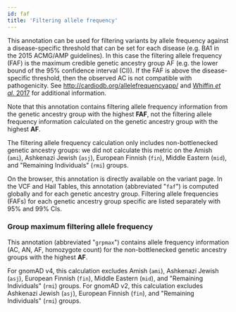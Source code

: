 ```yaml
---
id: faf
title: 'Filtering allele frequency'
---
```


This annotation can be used for filtering variants by allele frequency against a disease-specific threshold that can be set for each disease (e.g. BA1 in the 2015 ACMG/AMP guidelines). In this case the filtering allele frequency (FAF) is the maximum credible genetic ancestry group AF (e.g. the lower bound of the 95% confidence interval (CI)). If the FAF is above the disease-specific threshold, then the observed AC is not compatible with pathogenicity. See http://cardiodb.org/allelefrequencyapp/ and [Whiffin _et al._ 2017](https://www.nature.com/articles/gim201726) for additional information.

Note that this annotation contains filtering allele frequency information from the genetic ancestry group with the highest **FAF**, not the filtering allele frequency information calculated on the genetic ancestry group with the highest **AF**.

The filtering allele frequency calculation only includes non-bottlenecked genetic ancestry groups: we did not calculate this metric on the Amish (`ami`), Ashkenazi Jewish (`asj`), European Finnish (`fin`), Middle Eastern (`mid`), and "Remaining Individuals" (`rmi`) groups.

On the browser, this annotation is directly available on the variant page. In the VCF and Hail Tables, this annotation (abbreviated "`faf`") is computed globally and for each genetic ancestry group. Filtering allele frequencies (FAFs) for each genetic ancestry group specific are listed separately with 95% and 99% CIs.

### <a name="grpmax"></a>Group maximum filtering allele frequency

This annotation (abbreviated "`grpmax`") contains allele frequency information (AC, AN, AF, homozygote count) for the non-bottlenecked genetic ancestry groups with the highest **AF**.

For gnomAD v4, this calculation excludes Amish (`ami`), Ashkenazi Jewish (`asj`), European Finnish (`fin`), Middle Eastern (`mid`), and "Remaining Individuals" (`rmi`) groups. For gnomAD v2, this calculation excludes Ashkenazi Jewish (`asj`), European Finnish (`fin`), and "Remaining Individuals" (`rmi`) groups.
